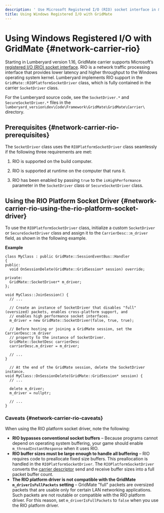 ```yaml
---
description: ' Use Microsoft Registered I/O (RIO) socket interface in &ALYlong; networking. '
title: Using Windows Registered I/O with GridMate
---
```

# Using Windows Registered I/O with GridMate {#network-carrier-rio}

Starting in Lumberyard version 1\.16, GridMate carrier supports Microsoft’s [registered I/O \(RIO\) socket interface](https://docs.microsoft.com/en-us/windows/desktop/WinSock/winsock-functions)\. RIO is a network traffic processing interface that provides lower latency and higher throughput to the Windows operating system kernel\. Lumberyard implements RIO support in the `GridMate::RIOPlatformSocketDriver` class, which is fully contained in the carrier `SocketDriver` class\.

For the Lumberyard source code, see the `SocketDriver.*` and `SecureSocketDriver.*` files in the `lumberyard_version\dev\Code\Framework\GridMate\GridMate\Carrier\` directory\.

## Prerequisites {#network-carrier-rio-prerequisites}

The `SocketDriver` class uses the `RIOPlatformSocketDriver` class seamlessly if the following three requirements are met:

1. RIO is supported on the build computer\.

1. RIO is supported at runtime on the computer that runs it\.

1. RIO has been enabled by passing `true` to the `isHighPerformance` parameter in the `SocketDriver` class or `SecureSocketDriver` class\.

## Using the RIO Platform Socket Driver {#network-carrier-rio-using-the-rio-platform-socket-driver}

To use the `RIOPlatformSocketDriver` class, initialize a custom `SocketDriver` or `SecureSocketDriver` class and assign it to the `CarrierDesc::m_driver` field, as shown in the following example\.

**Example**  

```
class MyClass : public GridMate::SessionEventBus::Handler
{  
public:
  void OnSessionDelete(GridMate::GridSession* session) override;
 
private:
  GridMate::SocketDriver* m_driver;
};
 
void MyClass::JoinSession() {
  // ...

  // Create an instance of SocketDriver that disables "full" (oversized) packets, enables cross-platform support, and 
  // enables high performance socket interfaces.
  m_driver = new GridMate::SocketDriver(false, true, true);

  // Before hosting or joining a GridMate session, set the CarrierDesc::m_driver 
  // property to the instance of SocketDriver.
  GridMate::SocketDesc carrierDesc
  carrierDesc.m_driver = m_driver;
 
  // ...
}

  // At the end of the GridMate session, delete the SocketDriver instance.
void MyClass::OnSessionDelete(GridMate::GridSession* session) {
  // ...
 
  delete m_driver;
  m_driver = nullptr;
 
  // ...
}
```

### Caveats {#network-carrier-rio-caveats}

When using the RIO platform socket driver, note the following:
+ **RIO bypasses conventional socket buffers** – Because programs cannot depend on operating system buffering, your game should enable `m_threadInstantResponse` when it uses RIO\.
+ **RIO buffer sizes must be large enough to handle all buffering** – RIO requires code to preallocate fixed size buffers\. This preallocation is handled in the `RIOPlatformSocketDriver`\. The `RIOPlatformSocketDriver` converts the [carrier descriptor](/docs/userguide/networking/carrier#network-carrier-carrierdesc) send and receive buffer sizes into a full packet buffer count\.
+ **The RIO platform driver is not compatible with the GridMate `m_driverIsFullPackets` setting** – GridMate "full" packets are oversized packets that are usable only for certain LAN networking applications\. Such packets are not routable or compatible with the RIO platform driver\. For this reason, set `m_driverIsFullPackets` to `false` when you use the RIO platform driver\.